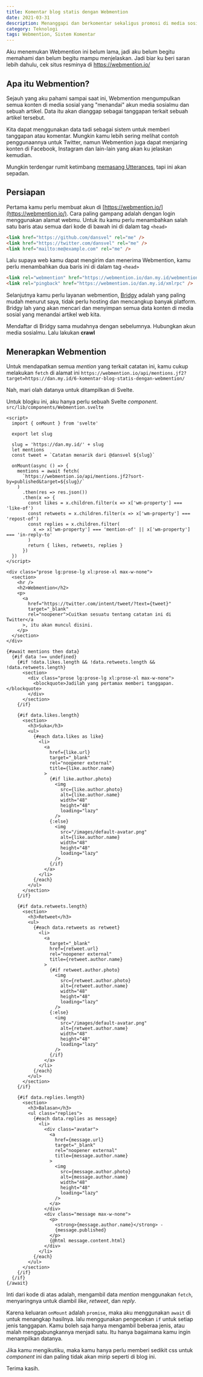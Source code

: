 ```yaml
---
title: Komentar blog statis dengan Webmention
date: 2021-03-31
description: Menanggapi dan berkomentar sekaligus promosi di media sosial, kenapa tidak?
category: Teknologi
tags: Webmention, Sistem Komentar
---
```


Aku menemukan Webmention ini belum lama, jadi aku belum begitu memahami dan belum begitu mampu menjelaskan. Jadi biar ku beri saran lebih dahulu, cek situs resminya di https://webmention.io/

## Apa itu Webmention?

Sejauh yang aku pahami sampai saat ini, Webmention mengumpulkan semua konten di media sosial yang "menandai" akun media sosialmu dan sebuah artikel. Data itu akan dianggap sebagai tanggapan terkait sebuah artikel tersebut.

Kita dapat menggunakan data tadi sebagai sistem untuk memberi tanggapan atau komentar. Mungkin kamu lebih sering melihat contoh penggunaannya untuk Twitter, namun Webmention juga dapat menjaring konten di Facebook, Instagram dan lain-lain yang akan ku jelaskan kemudian.

Mungkin terdengar rumit ketimbang [memasang Utterances](https:/zen.my.id/memasang-utterances-di-svelte-kit), tapi ini akan sepadan.

## Persiapan

Pertama kamu perlu membuat akun di [https://webmention.io/](https://webmention.io/). Cara paling gampang adalah dengan login menggunakan alamat webmu. Untuk itu kamu perlu menambahkan salah satu baris atau semua dari kode di bawah ini di dalam tag `<head>`

```html
<link href="https://github.com/dansvel" rel="me" />
<link href="https://twitter.com/dansvel" rel="me" />
<link href="mailto:me@example.com" rel="me" />
```

Lalu supaya web kamu dapat mengirim dan menerima Webmention, kamu perlu menambahkan dua baris ini di dalam tag `<head>`

```html
<link rel="webmention" href="https://webmention.io/dan.my.id/webmention" />
<link rel="pingback" href="https://webmention.io/dan.my.id/xmlrpc" />
```

Selanjutnya kamu perlu layanan webmention, [Bridgy](https://brid.gy/) adalah yang paling mudah menurut saya, tidak perlu hosting dan mencangkup banyak platform. Bridgy lah yang akan mencari dan menyimpan semua data konten di media sosial yang menandai artikel web kita.

Mendaftar di Bridgy sama mudahnya dengan sebelumnya. Hubungkan akun media sosialmu. Lalu lakukan **crawl**

## Menerapkan Webmention

Untuk mendapatkan semua _mention_ yang terkait catatan ini, kamu cukup melakukan `fetch` di alamat ini `https://webmention.io/api/mentions.jf2?target=https://dan.my.id/6-komentar-blog-statis-dengan-webmention/`

Nah, mari olah datanya untuk ditampilkan di Svelte.

Untuk blogku ini, aku hanya perlu sebuah Svelte _component_. `src/lib/components/Webmention.svelte`

```sveltehtml
<script>
  import { onMount } from 'svelte'

  export let slug

  slug = 'https://dan.my.id/' + slug
  let mentions
  const tweet = `Catatan menarik dari @dansvel ${slug}`

  onMount(async () => {
    mentions = await fetch(
      `https://webmention.io/api/mentions.jf2?sort-by=published&target=${slug}/`
    )
      .then(res => res.json())
      .then(x => {
        const likes = x.children.filter(x => x['wm-property'] === 'like-of')
        const retweets = x.children.filter(x => x['wm-property'] === 'repost-of')
        const replies = x.children.filter(
          x => x['wm-property'] === 'mention-of' || x['wm-property'] === 'in-reply-to'
        )
        return { likes, retweets, replies }
      })
  })
</script>

<div class="prose lg:prose-lg xl:prose-xl max-w-none">
  <section>
    <hr />
    <h2>Webmention</h2>
    <p>
      <a
        href="https://twitter.com/intent/tweet/?text={tweet}"
        target="_blank"
        rel="noopener">Cuitkan sesuatu tentang catatan ini di Twitter</a
      >, itu akan muncul disini.
    </p>
  </section>
</div>

{#await mentions then data}
  {#if data !== undefined}
    {#if !data.likes.length && !data.retweets.length && !data.retweets.length}
      <section>
        <div class="prose lg:prose-lg xl:prose-xl max-w-none">
          <blockquote>Jadilah yang pertamax memberi tanggapan.</blockquote>
        </div>
      </section>
    {/if}

    {#if data.likes.length}
      <section>
        <h3>Suka</h3>
        <ul>
          {#each data.likes as like}
            <li>
              <a
                href={like.url}
                target="_blank"
                rel="noopener external"
                title={like.author.name}
              >
                {#if like.author.photo}
                  <img
                    src={like.author.photo}
                    alt={like.author.name}
                    width="48"
                    height="48"
                    loading="lazy"
                  />
                {:else}
                  <img
                    src="/images/default-avatar.png"
                    alt={like.author.name}
                    width="48"
                    height="48"
                    loading="lazy"
                  />
                {/if}
              </a>
            </li>
          {/each}
        </ul>
      </section>
    {/if}

    {#if data.retweets.length}
      <section>
        <h3>Retweet</h3>
        <ul>
          {#each data.retweets as retweet}
            <li>
              <a
                target="_blank"
                href={retweet.url}
                rel="noopener external"
                title={retweet.author.name}
              >
                {#if retweet.author.photo}
                  <img
                    src={retweet.author.photo}
                    alt={retweet.author.name}
                    width="48"
                    height="48"
                    loading="lazy"
                  />
                {:else}
                  <img
                    src="/images/default-avatar.png"
                    alt={retweet.author.name}
                    width="48"
                    height="48"
                    loading="lazy"
                  />
                {/if}
              </a>
            </li>
          {/each}
        </ul>
      </section>
    {/if}

    {#if data.replies.length}
      <section>
        <h3>Balasan</h3>
        <ul class="replies">
          {#each data.replies as message}
            <li>
              <div class="avatar">
                <a
                  href={message.url}
                  target="_blank"
                  rel="noopener external"
                  title={message.author.name}
                >
                  <img
                    src={message.author.photo}
                    alt={message.author.name}
                    width="48"
                    height="48"
                    loading="lazy"
                  />
                </a>
              </div>
              <div class="message max-w-none">
                <p>
                  <strong>{message.author.name}</strong> -
                  {message.published}
                </p>
                {@html message.content.html}
              </div>
            </li>
          {/each}
        </ul>
      </section>
    {/if}
  {/if}
{/await}
```

Inti dari kode di atas adalah, mengambil data _mention_ menggunakan `fetch`, menyaringnya untuk diambil _like_, _retweet_, dan _reply_.

Karena keluaran `onMount` adalah `promise`, maka aku menggunakan `await` di untuk menangkap hasilnya. lalu menggunakan pengecekan `if` untuk setiap jenis tanggapan. Kamu boleh saja hanya mengambil beberaa jenis, atau malah menggabungkannya menjadi satu. Itu hanya bagaimana kamu ingin menampilkan datanya.

Jika kamu mengikutiku, maka kamu hanya perlu memberi sedikit css untuk _component_ ini dan paling tidak akan mirip seperti di blog ini.

Terima kasih.
